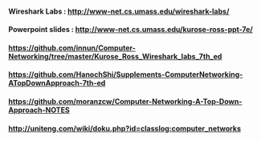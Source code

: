 #### Wireshark Labs : http://www-net.cs.umass.edu/wireshark-labs/
#### Powerpoint slides : http://www-net.cs.umass.edu/kurose-ross-ppt-7e/
#### https://github.com/innun/Computer-Networking/tree/master/Kurose_Ross_Wireshark_labs_7th_ed
#### https://github.com/HanochShi/Supplements-ComputerNetworking-ATopDownApproach-7th-ed
#### https://github.com/moranzcw/Computer-Networking-A-Top-Down-Approach-NOTES
#### http://uniteng.com/wiki/doku.php?id=classlog:computer_networks
